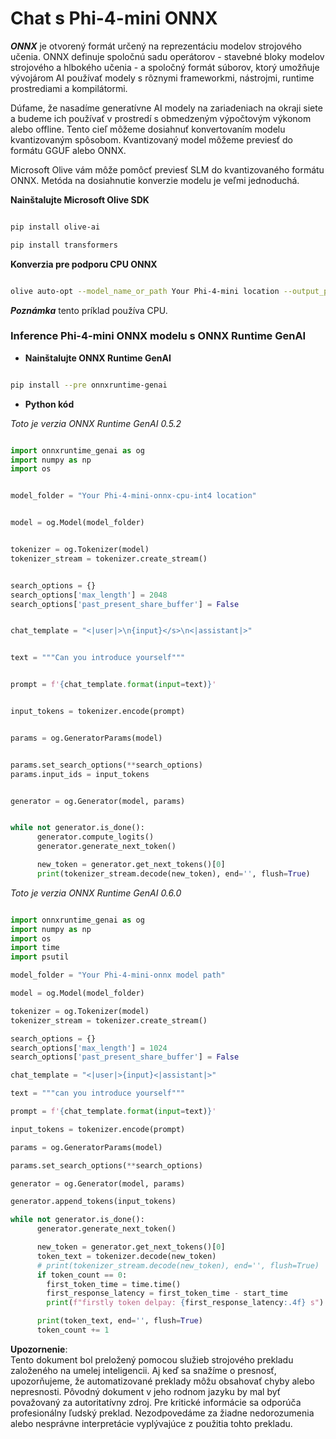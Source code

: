 # **Chat s Phi-4-mini ONNX**

***ONNX*** je otvorený formát určený na reprezentáciu modelov strojového učenia. ONNX definuje spoločnú sadu operátorov - stavebné bloky modelov strojového a hlbokého učenia - a spoločný formát súborov, ktorý umožňuje vývojárom AI používať modely s rôznymi frameworkmi, nástrojmi, runtime prostrediami a kompilátormi.

Dúfame, že nasadíme generatívne AI modely na zariadeniach na okraji siete a budeme ich používať v prostredí s obmedzeným výpočtovým výkonom alebo offline. Tento cieľ môžeme dosiahnuť konvertovaním modelu kvantizovaným spôsobom. Kvantizovaný model môžeme previesť do formátu GGUF alebo ONNX.

Microsoft Olive vám môže pomôcť previesť SLM do kvantizovaného formátu ONNX. Metóda na dosiahnutie konverzie modelu je veľmi jednoduchá.

**Nainštalujte Microsoft Olive SDK**

```bash

pip install olive-ai

pip install transformers

```

**Konverzia pre podporu CPU ONNX**

```bash

olive auto-opt --model_name_or_path Your Phi-4-mini location --output_path Your onnx ouput location --device cpu --provider CPUExecutionProvider --precision int4 --use_model_builder --log_level 1

```

***Poznámka*** tento príklad používa CPU.

### **Inference Phi-4-mini ONNX modelu s ONNX Runtime GenAI**

- **Nainštalujte ONNX Runtime GenAI**

```bash

pip install --pre onnxruntime-genai

```

- **Python kód**

*Toto je verzia ONNX Runtime GenAI 0.5.2*

```python

import onnxruntime_genai as og
import numpy as np
import os


model_folder = "Your Phi-4-mini-onnx-cpu-int4 location"


model = og.Model(model_folder)


tokenizer = og.Tokenizer(model)
tokenizer_stream = tokenizer.create_stream()


search_options = {}
search_options['max_length'] = 2048
search_options['past_present_share_buffer'] = False


chat_template = "<|user|>\n{input}</s>\n<|assistant|>"


text = """Can you introduce yourself"""


prompt = f'{chat_template.format(input=text)}'


input_tokens = tokenizer.encode(prompt)


params = og.GeneratorParams(model)


params.set_search_options(**search_options)
params.input_ids = input_tokens


generator = og.Generator(model, params)


while not generator.is_done():
      generator.compute_logits()
      generator.generate_next_token()

      new_token = generator.get_next_tokens()[0]
      print(tokenizer_stream.decode(new_token), end='', flush=True)

```

*Toto je verzia ONNX Runtime GenAI 0.6.0*

```python

import onnxruntime_genai as og
import numpy as np
import os
import time
import psutil

model_folder = "Your Phi-4-mini-onnx model path"

model = og.Model(model_folder)

tokenizer = og.Tokenizer(model)
tokenizer_stream = tokenizer.create_stream()

search_options = {}
search_options['max_length'] = 1024
search_options['past_present_share_buffer'] = False

chat_template = "<|user|>{input}<|assistant|>"

text = """can you introduce yourself"""

prompt = f'{chat_template.format(input=text)}'

input_tokens = tokenizer.encode(prompt)

params = og.GeneratorParams(model)

params.set_search_options(**search_options)

generator = og.Generator(model, params)

generator.append_tokens(input_tokens)

while not generator.is_done():
      generator.generate_next_token()

      new_token = generator.get_next_tokens()[0]
      token_text = tokenizer.decode(new_token)
      # print(tokenizer_stream.decode(new_token), end='', flush=True)
      if token_count == 0:
        first_token_time = time.time()
        first_response_latency = first_token_time - start_time
        print(f"firstly token delpay: {first_response_latency:.4f} s")

      print(token_text, end='', flush=True)
      token_count += 1

```

**Upozornenie**:  
Tento dokument bol preložený pomocou služieb strojového prekladu založeného na umelej inteligencii. Aj keď sa snažíme o presnosť, upozorňujeme, že automatizované preklady môžu obsahovať chyby alebo nepresnosti. Pôvodný dokument v jeho rodnom jazyku by mal byť považovaný za autoritatívny zdroj. Pre kritické informácie sa odporúča profesionálny ľudský preklad. Nezodpovedáme za žiadne nedorozumenia alebo nesprávne interpretácie vyplývajúce z použitia tohto prekladu.
